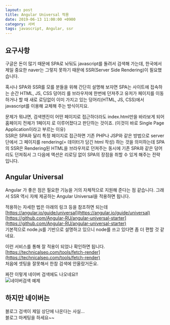 ```yaml
---
layout: post
title: Angular Universal 적용
date: 2019-06-13 11:00:00 +0900
category: 서버
tags: javascript, Angular, ssr
---
```


## 요구사항
구글은 돈이 많기 때문에 SPA로 놔둬도 javascript를 돌려서 검색해 가는데,
한국에서 제일 중요한 naver는 그렇지 못하기 때문에 SSR(Server Side Rendering)이 필요했습니다.

혹시나 SPA와 SSR를 모를 분들을 위해 간단히 설명해 보자면
SPA는 사이트에 접속하는 순간 HTML, JS, CSS 덩어리 를 브라우저에 한번에 던져주고
유저가 페이지를 이동하거나 할 때 새로 로딩없이 이미 가지고 있는 덩어리(HTML, JS, CSS)에서 javascript를 이용해 교체해 주는 방식이지요.

문제가 뭐냐면, 검색엔진이 어떤 페이지로 접근하더라도 index.html만을 바라보게 되어 
홈페이지 전체가 1페이지 로 이루어졌다고 판단하는 것이죠. (이것이 바로 Single Page Application이라고 부르는 이유)  
SSR은 SPA와 달리 특정 페이지로 접근하면 기존 PHP나 JSP와 같은 방법으로 server단에서 그 페이지를 rendering(= 데이터가 담긴 html 작성)
하는 것을 의미하는데
SPA의 SSR은 Rendering된 HTML을 브라우저로 던져주는 동시에 기존 SPA와 같은 덩어리도 던져줘서 
그 다음에 액션은 리로딩 없이 SPA의 장점을 취할 수 있게 해주는 전략 입니다.


## Angular Universal
Angular 가 좋은 점은 필요한 기능을 거의 자체적으로 지원해 준다는 점 같습니다.
그래서 SSR 역시 자체 제공하는 Angular Universal을 적용하면 됩니다.

적용하는 자세한 법은 아래의 링크 등을 참조하면 되는데  
[https://angular.io/guide/universal](https://angular.io/guide/universal)  
[https://github.com/Angular-RU/angular-universal-starter](https://github.com/Angular-RU/angular-universal-starter)  
기본적으로 node.js를 기반으로 설명하고 있으니 node를 쓰고 있다면 좀 더 편할 것 같네요.

이런 서비스를 통해 잘 적용이 되었나 확인하면 됩니다.  
[https://technicalseo.com/tools/fetch-render](https://technicalseo.com/tools/fetch-render)  
처음에 셋팅을 잘못해서 한참 검색에 안올랐거든요.

짜잔 이렇게 네이버 검색에도 나오네요!!  
![네이버검색 예제]({{site.baseurl}}/assets/img/naver_seo.png)


## 하지만 네이버는
블로그 검색이 제일 상단에 나온다는 사실...  
블로그 마케팅을 하세요~~
